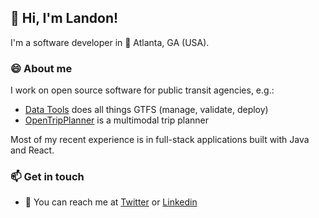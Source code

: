 ## 👋 Hi, I'm Landon!
I'm a software developer in 🍑 Atlanta, GA (USA).

### 😄 About me 
I work on open source software for public transit agencies, e.g.:

- [Data Tools](https://github.com/ibi-group/datatools-ui) does all things GTFS (manage, validate, deploy)
- [OpenTripPlanner](https://github.com/opentripplanner/opentripplanner) is a multimodal trip planner

Most of my recent experience is in full-stack applications built with Java and React.

### 📫 Get in touch
- 📧 You can reach me at [Twitter](https://twitter.com/eltiar) or [Linkedin](https://linkedin.com/in/landonreed)
